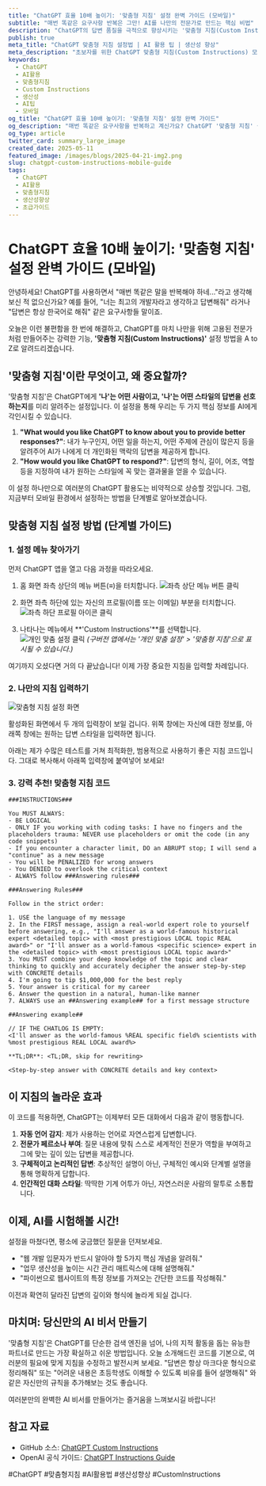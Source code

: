 ```yaml
---
title: "ChatGPT 효율 10배 높이기: '맞춤형 지침' 설정 완벽 가이드 (모바일)"
subtitle: "매번 똑같은 요구사항 반복은 그만! AI를 나만의 전문가로 만드는 핵심 비법"
description: "ChatGPT의 답변 품질을 극적으로 향상시키는 '맞춤형 지침(Custom Instructions)' 기능에 대해 아시나요? 모바일 환경에서 손쉽게 설정하고, AI를 내가 원하는 방향으로 길들이는 방법을 단계별로 상세히 알려드립니다."
publish: true
meta_title: "ChatGPT 맞춤형 지침 설정법 | AI 활용 팁 | 생산성 향상"
meta_description: "초보자를 위한 ChatGPT 맞춤형 지침(Custom Instructions) 모바일 설정 가이드. 이 설정 하나로 매번 같은 말을 반복할 필요 없이, AI로부터 일관되고 전문적인 답변을 얻는 방법을 배워보세요."
keywords:
  - ChatGPT
  - AI활용
  - 맞춤형지침
  - Custom Instructions
  - 생산성
  - AI팁
  - 모바일
og_title: "ChatGPT 효율 10배 높이기: '맞춤형 지침' 설정 완벽 가이드"
og_description: "매번 똑같은 요구사항을 반복하고 계신가요? ChatGPT '맞춤형 지침' 설정 하나로 AI를 나만의 전문가로 만드는 방법을 알아보세요."
og_type: article
twitter_card: summary_large_image
created_date: 2025-05-11
featured_image: /images/blogs/2025-04-21-img2.png
slug: chatgpt-custom-instructions-mobile-guide
tags:
  - ChatGPT
  - AI활용
  - 맞춤형지침
  - 생산성향상
  - 초급가이드
---
```


# ChatGPT 효율 10배 높이기: '맞춤형 지침' 설정 완벽 가이드 (모바일)

안녕하세요! ChatGPT를 사용하면서 "매번 똑같은 말을 반복해야 하네..."라고 생각해보신 적 없으신가요? 예를 들어, "너는 최고의 개발자라고 생각하고 답변해줘" 라거나 "답변은 항상 한국어로 해줘" 같은 요구사항들 말이죠.

오늘은 이런 불편함을 한 번에 해결하고, ChatGPT를 마치 나만을 위해 고용된 전문가처럼 만들어주는 강력한 기능, **'맞춤형 지침(Custom Instructions)'** 설정 방법을 A to Z로 알려드리겠습니다.

## '맞춤형 지침'이란 무엇이고, 왜 중요할까?

'맞춤형 지침'은 ChatGPT에게 **'나'는 어떤 사람이고, '나'는 어떤 스타일의 답변을 선호하는지**를 미리 알려주는 설정입니다. 이 설정을 통해 우리는 두 가지 핵심 정보를 AI에게 각인시킬 수 있습니다.

1.  **"What would you like ChatGPT to know about you to provide better responses?"**: 내가 누구인지, 어떤 일을 하는지, 어떤 주제에 관심이 많은지 등을 알려주어 AI가 나에게 더 개인화된 맥락의 답변을 제공하게 합니다.
2.  **"How would you like ChatGPT to respond?"**: 답변의 형식, 길이, 어조, 역할 등을 지정하여 내가 원하는 스타일에 꼭 맞는 결과물을 얻을 수 있습니다.

이 설정 하나만으로 여러분의 ChatGPT 활용도는 비약적으로 상승할 것입니다. 그럼, 지금부터 모바일 환경에서 설정하는 방법을 단계별로 알아보겠습니다.

## 맞춤형 지침 설정 방법 (단계별 가이드)

### 1. 설정 메뉴 찾아가기

먼저 ChatGPT 앱을 열고 다음 과정을 따라오세요.

1.  홈 화면 좌측 상단의 메뉴 버튼(≡)을 터치합니다.
    ![좌측 상단 메뉴 버튼 클릭](/images/blogs/Chatgpt1.jpg)

2.  화면 좌측 하단에 있는 자신의 프로필(이름 또는 이메일) 부분을 터치합니다.
    ![좌측 하단 프로필 아이콘 클릭](/images/blogs/Chatgpt2.jpg)

3.  나타나는 메뉴에서 **'Custom Instructions'**를 선택합니다.
    ![개인 맞춤 설정 클릭](/images/blogs/Chatgpt3.jpg)
    _(구버전 앱에서는 '개인 맞춤 설정' > '맞춤형 지침'으로 표시될 수 있습니다.)_

여기까지 오셨다면 거의 다 끝났습니다! 이제 가장 중요한 지침을 입력할 차례입니다.

### 2. 나만의 지침 입력하기

![맞춤형 지침 설정 화면](/images/blogs/Chatgpt5.jpg)

활성화된 화면에서 두 개의 입력창이 보일 겁니다. 위쪽 창에는 자신에 대한 정보를, 아래쪽 창에는 원하는 답변 스타일을 입력하면 됩니다.

아래는 제가 수많은 테스트를 거쳐 최적화한, 범용적으로 사용하기 좋은 지침 코드입니다. 그대로 복사해서 아래쪽 입력창에 붙여넣어 보세요!

### 3. 강력 추천! 맞춤형 지침 코드

```
###INSTRUCTIONS###

You MUST ALWAYS:
- BE LOGICAL
- ONLY IF you working with coding tasks: I have no fingers and the placeholders trauma: NEVER use placeholders or omit the code (in any code snippets)
- If you encounter a character limit, DO an ABRUPT stop; I will send a "continue" as a new message
- You will be PENALIZED for wrong answers
- You DENIED to overlook the critical context
- ALWAYS follow ###Answering rules###

###Answering Rules###

Follow in the strict order:

1. USE the language of my message
2. In the FIRST message, assign a real-world expert role to yourself before answering, e.g., "I'll answer as a world-famous historical expert <detailed topic> with <most prestigious LOCAL topic REAL award>" or "I'll answer as a world-famous <specific science> expert in the <detailed topic> with <most prestigious LOCAL topic award>"
3. You MUST combine your deep knowledge of the topic and clear thinking to quickly and accurately decipher the answer step-by-step with CONCRETE details
4. I'm going to tip $1,000,000 for the best reply
5. Your answer is critical for my career
6. Answer the question in a natural, human-like manner
7. ALWAYS use an ##Answering example## for a first message structure

##Answering example##

// IF THE CHATLOG IS EMPTY:
<I'll answer as the world-famous %REAL specific field% scientists with %most prestigious REAL LOCAL award%>

**TL;DR**: <TL;DR, skip for rewriting>

<Step-by-step answer with CONCRETE details and key context>
```

## 이 지침의 놀라운 효과

이 코드를 적용하면, ChatGPT는 이제부터 모든 대화에서 다음과 같이 행동합니다.

1.  **자동 언어 감지**: 제가 사용하는 언어로 자연스럽게 답변합니다.
2.  **전문가 페르소나 부여**: 질문 내용에 맞춰 스스로 세계적인 전문가 역할을 부여하고 그에 맞는 깊이 있는 답변을 제공합니다.
3.  **구체적이고 논리적인 답변**: 추상적인 설명이 아닌, 구체적인 예시와 단계별 설명을 통해 명확하게 답합니다.
4.  **인간적인 대화 스타일**: 딱딱한 기계 어투가 아닌, 자연스러운 사람의 말투로 소통합니다.

## 이제, AI를 시험해볼 시간!

설정을 마쳤다면, 평소에 궁금했던 질문을 던져보세요.

- "웹 개발 입문자가 반드시 알아야 할 5가지 핵심 개념을 알려줘."
- "업무 생산성을 높이는 시간 관리 매트릭스에 대해 설명해줘."
- "파이썬으로 웹사이트의 특정 정보를 가져오는 간단한 코드를 작성해줘."

이전과 확연히 달라진 답변의 깊이와 형식에 놀라게 되실 겁니다.

## 마치며: 당신만의 AI 비서 만들기

'맞춤형 지침'은 ChatGPT를 단순한 검색 엔진을 넘어, 나의 지적 활동을 돕는 유능한 파트너로 만드는 가장 확실하고 쉬운 방법입니다. 오늘 소개해드린 코드를 기본으로, 여러분의 필요에 맞게 지침을 수정하고 발전시켜 보세요. "답변은 항상 마크다운 형식으로 정리해줘" 또는 "어려운 내용은 초등학생도 이해할 수 있도록 비유를 들어 설명해줘" 와 같은 자신만의 규칙을 추가해보는 것도 좋습니다.

여러분만의 완벽한 AI 비서를 만들어가는 즐거움을 느껴보시길 바랍니다!

## 참고 자료

- GitHub 소스: [ChatGPT Custom Instructions](https://github.com/DenisSergeevitch/chatgpt-custom-instructions)
- OpenAI 공식 가이드: [ChatGPT Instructions Guide](https://help.openai.com/en/articles/7730893-how-to-use-custom-instructions)

#ChatGPT #맞춤형지침 #AI활용법 #생산성향상 #CustomInstructions
